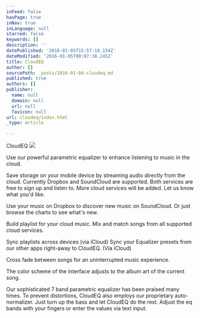 ```yaml
---
inFeed: false
hasPage: true
inNav: true
inLanguage: null
starred: false
keywords: []
description: ''
datePublished: '2016-01-05T15:57:10.154Z'
dateModified: '2016-01-05T00:07:38.245Z'
title: CloudEQ
author: []
sourcePath: _posts/2016-01-04-cloudeq.md
published: true
authors: []
publisher:
  name: null
  domain: null
  url: null
  favicon: null
url: cloudeq/index.html
_type: Article

---
```

CloudEQ
![](https://s3-us-west-2.amazonaws.com/the-grid-img/p/c64fd7c0a9634a4213a37ee50c9d3c972c3bc709.jpg)

Use our powerful parametric equalizer to enhance listening to music in the cloud. 

Save storage on your mobile device by streaming audio directly from the cloud. 
Currently Dropbox and SoundCloud are supported. Both services are free to sign up and listen to.
More cloud services will be added. Let us know what you'd like. 

Use your music on Dropbox to discover new music on SoundCloud. Or just browse the charts to see what's new. 

Build playlist for your cloud music. Mix and match songs from all supported cloud services. 

Sync playlists across devices (via iCloud)
Sync your Equalizer presets from our other apps right-away to CloudEQ. (Via iCloud) 

Cross fade between songs for an uninterrupted music experience. 

The color scheme of the interface adjusts to the album art of the current song. 

Our sophisticated 7 band parametric equalizer has been praised many times. To prevent distortions, CloudEQ also employs our proprietary auto-normalizer. Just turn up the bass and let CloudEQ do the rest. Adjust the eq bands with your fingers or enter the values via text input.